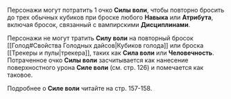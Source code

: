 Персонажи могут потратить 1 очко **Силы воли**, чтобы повторно бросить до трех обычных кубиков при броске любого **Навыка** или **Атрибута**, включая бросок, связанный с вампирскими **Дисциплинами**. 

Персонажи не могут тратить **Силу воли** на повторный бросок [[Голод#Свойства Голодных дайсов|Кубиков голода]] или броска [[Трекеры и пулы|трекера]], таких как **Сила воли** или **Человечность**. Потраченное очко **Силы воли** засчитывается как нанесение поверхностного урона **Силе воли** (см. стр. 126) и помечается как таковое. 

Подробнее о **Силе воли** читайте на стр. 157-158.